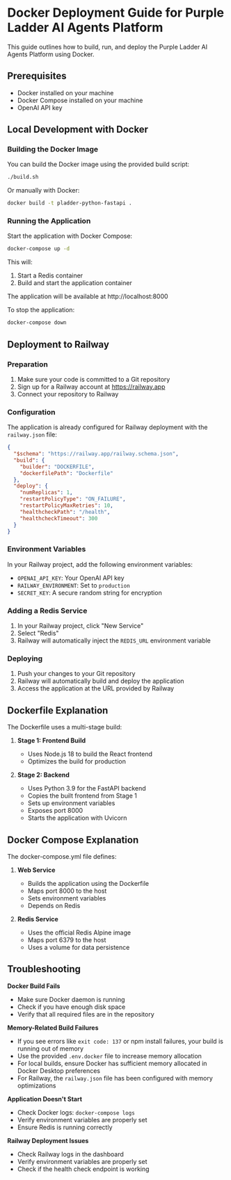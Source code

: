 # Docker Deployment Guide for Purple Ladder AI Agents Platform

This guide outlines how to build, run, and deploy the Purple Ladder AI Agents Platform using Docker.

## Prerequisites

- Docker installed on your machine
- Docker Compose installed on your machine
- OpenAI API key

## Local Development with Docker

### Building the Docker Image

You can build the Docker image using the provided build script:

```bash
./build.sh
```

Or manually with Docker:

```bash
docker build -t pladder-python-fastapi .
```

### Running the Application

Start the application with Docker Compose:

```bash
docker-compose up -d
```

This will:
1. Start a Redis container
2. Build and start the application container

The application will be available at http://localhost:8000

To stop the application:

```bash
docker-compose down
```

## Deployment to Railway

### Preparation

1. Make sure your code is committed to a Git repository
2. Sign up for a Railway account at https://railway.app
3. Connect your repository to Railway

### Configuration

The application is already configured for Railway deployment with the `railway.json` file:

```json
{
  "$schema": "https://railway.app/railway.schema.json",
  "build": {
    "builder": "DOCKERFILE",
    "dockerfilePath": "Dockerfile"
  },
  "deploy": {
    "numReplicas": 1,
    "restartPolicyType": "ON_FAILURE",
    "restartPolicyMaxRetries": 10,
    "healthcheckPath": "/health",
    "healthcheckTimeout": 300
  }
}
```

### Environment Variables

In your Railway project, add the following environment variables:

- `OPENAI_API_KEY`: Your OpenAI API key
- `RAILWAY_ENVIRONMENT`: Set to `production`
- `SECRET_KEY`: A secure random string for encryption

### Adding a Redis Service

1. In your Railway project, click "New Service"
2. Select "Redis"
3. Railway will automatically inject the `REDIS_URL` environment variable

### Deploying

1. Push your changes to your Git repository
2. Railway will automatically build and deploy the application
3. Access the application at the URL provided by Railway

## Dockerfile Explanation

The Dockerfile uses a multi-stage build:

1. **Stage 1: Frontend Build**
   - Uses Node.js 18 to build the React frontend
   - Optimizes the build for production

2. **Stage 2: Backend**
   - Uses Python 3.9 for the FastAPI backend
   - Copies the built frontend from Stage 1
   - Sets up environment variables
   - Exposes port 8000
   - Starts the application with Uvicorn

## Docker Compose Explanation

The docker-compose.yml file defines:

1. **Web Service**
   - Builds the application using the Dockerfile
   - Maps port 8000 to the host
   - Sets environment variables
   - Depends on Redis

2. **Redis Service**
   - Uses the official Redis Alpine image
   - Maps port 6379 to the host
   - Uses a volume for data persistence

## Troubleshooting

**Docker Build Fails**
- Make sure Docker daemon is running
- Check if you have enough disk space
- Verify that all required files are in the repository

**Memory-Related Build Failures**
- If you see errors like `exit code: 137` or npm install failures, your build is running out of memory
- Use the provided `.env.docker` file to increase memory allocation
- For local builds, ensure Docker has sufficient memory allocated in Docker Desktop preferences
- For Railway, the `railway.json` file has been configured with memory optimizations

**Application Doesn't Start**
- Check Docker logs: `docker-compose logs`
- Verify environment variables are properly set
- Ensure Redis is running correctly

**Railway Deployment Issues**
- Check Railway logs in the dashboard
- Verify environment variables are properly set
- Check if the health check endpoint is working 
